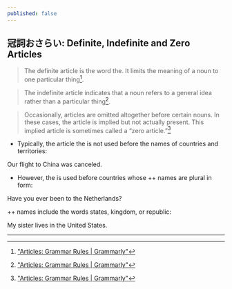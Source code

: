 ```yaml
---
published: false
---
```

## 冠詞おさらい: Definite, Indefinite and Zero Articles

> The definite article is the word the. It limits the meaning of a noun to one particular thing[^1].

> The indefinite article indicates that a noun refers to a general idea rather than a particular thing[^1]. 

> Occasionally, articles are omitted altogether before certain nouns. In these cases, the article is implied but not actually present. This implied article is sometimes called a “zero article.”[^1]

* Typically, the article the is not used before the names of countries and territories:

 Our flight to China was canceled.

+   However, the is used before countries whose
++   names are plural in form:

Have you ever been to the Netherlands?

++   names include the words states, kingdom, or republic:

My sister lives in the United States.

---
[^1]:["Articles: Grammar Rules | Grammarly"](https://www.grammarly.com/blog/articles/)